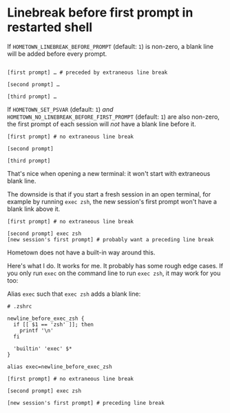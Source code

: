 # Linebreak before first prompt in restarted shell

If `HOMETOWN_LINEBREAK_BEFORE_PROMPT` (default: `1`) is non-zero, a blank line will be added before every prompt.

```shell:no-line-numbers

[first prompt] … # preceded by extraneous line break

[second prompt] …

[third prompt] …
```

If `HOMETOWN_SET_PSVAR` (default: `1`) _and_ `HOMETOWN_NO_LINEBREAK_BEFORE_FIRST_PROMPT` (default: `1`) are also non-zero, the first prompt of each session will _not_ have a blank line before it.

```shell:no-line-numbers
[first prompt] # no extraneous line break

[second prompt]

[third prompt]
```

That's nice when opening a new terminal: it won't start with extraneous blank line.

The downside is that if you start a fresh session in an open terminal, for example by running `exec zsh`, the new session's first prompt won't have a blank link above it.

```shell:no-line-numbers
[first prompt] # no extraneous line break

[second prompt] exec zsh
[new session's first prompt] # probably want a preceding line break
```

Hometown does not have a built-in way around this.

Here's what I do. It works for me. It probably has some rough edge cases. If you only run `exec` on the command line to run `exec zsh`, it may work for you too:

Alias `exec` such that `exec zsh` adds a blank line:

```shell
# .zshrc

newline_before_exec_zsh {
  if [[ $1 == 'zsh' ]]; then
    printf '\n'
  fi

  'builtin' 'exec' $*
}

alias exec=newline_before_exec_zsh
```

```shell:no-line-numbers
[first prompt] # no extraneous line break

[second prompt] exec zsh

[new session's first prompt] # preceding line break
```
